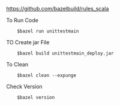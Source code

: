 https://github.com/bazelbuild/rules_scala


To Run Code

        $bazel run unittestmain

TO Create jar File

        $bazel build unittestmain_deploy.jar

To Clean

        $bazel clean --expunge

Check Version

        $bazel version

